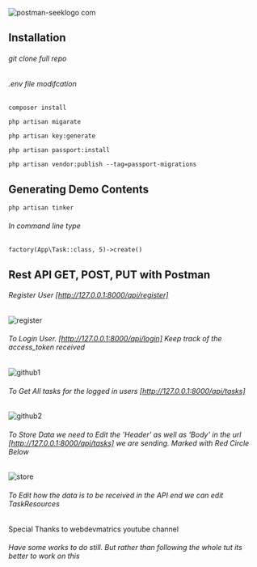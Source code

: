 ![postman-seeklogo com](https://user-images.githubusercontent.com/25128254/65383480-f8493d80-dd37-11e9-9a40-4ca0063cd565.jpg)

## Installation

###### git clone full repo 
###### .env file modifcation

```
composer install
```

```
php artisan migarate
```

```
php artisan key:generate
```

```
php artisan passport:install 
```

```
php artisan vendor:publish --tag=passport-migrations
```

## Generating Demo Contents

```
php artisan tinker
```
###### In command line type  

```
factory(App\Task::class, 5)->create()
```
## Rest API GET, POST, PUT with Postman

###### Register User [http://127.0.0.1:8000/api/register]

![register](https://user-images.githubusercontent.com/25128254/65382814-583ae680-dd2e-11e9-9575-e05f75a3f198.png)

###### To Login User. [http://127.0.0.1:8000/api/login] Keep track of the access_token received

![github1](https://user-images.githubusercontent.com/25128254/65382751-62a8b080-dd2d-11e9-9ae8-7ee1a9e8a65a.png)

###### To Get All tasks for the logged in users [http://127.0.0.1:8000/api/tasks]

![github2](https://user-images.githubusercontent.com/25128254/65382778-c4691a80-dd2d-11e9-815b-51034fd7e58a.png)

###### To Store Data we need to Edit the 'Header' as well as 'Body' in the url [http://127.0.0.1:8000/api/tasks] we are sending. Marked with Red Circle Below 

![store](https://user-images.githubusercontent.com/25128254/65383304-5e809100-dd35-11e9-812c-cacddcc4416a.png)

###### To Edit how the data is to be received in the API end we can edit TaskResources



Special Thanks to webdevmatrics youtube channel





###### Have some works to do still. But rather than following the whole tut its better to work on this <br/>

